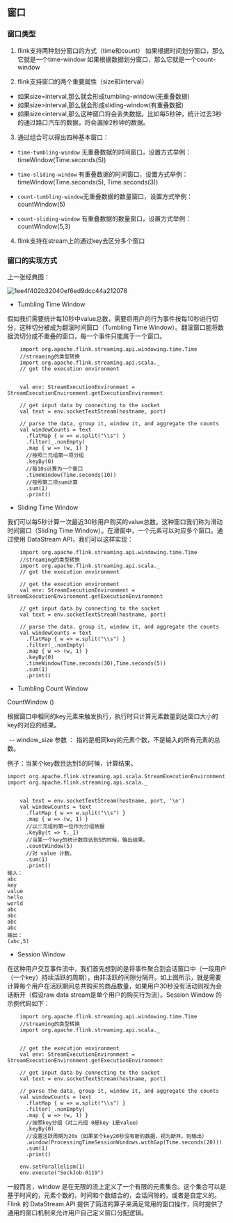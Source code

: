 
## 窗口

### 窗口类型
1. flink支持两种划分窗口的方式（time和count）    如果根据时间划分窗口，那么它就是一个time-window    如果根据数据划分窗口，那么它就是一个count-window

2. flink支持窗口的两个重要属性（size和interval）    

* 如果size=interval,那么就会形成tumbling-window(无重叠数据)    
* 如果size>interval,那么就会形成sliding-window(有重叠数据)    
* 如果size<interval,那么这种窗口将会丢失数据。比如每5秒钟，统计过去3秒的通过路口汽车的数据，将会漏掉2秒钟的数据。

3. 通过组合可以得出四种基本窗口：

* `time-tumbling-window` 无重叠数据的时间窗口，设置方式举例：timeWindow(Time.seconds(5)) 
  
* `time-sliding-window`  有重叠数据的时间窗口，设置方式举例：timeWindow(Time.seconds(5), Time.seconds(3)) 


* `count-tumbling-window`无重叠数据的数量窗口，设置方式举例：countWindow(5)    

* `count-sliding-window` 有重叠数据的数量窗口，设置方式举例：countWindow(5,3)

4. flink支持在stream上的通过key去区分多个窗口

      
### 窗口的实现方式 

上一张经典图：

![1ee4f402b32040ef6ed9dcc44a212078](8-Flink中的窗口.resources/CD34BCB4-E2D4-41AD-B8E7-B6EFDB0BAB82.png)


* Tumbling Time Window

假如我们需要统计每10秒中value总数，需要将用户的行为事件按每10秒进行切分，这种切分被成为翻滚时间窗口（Tumbling Time Window）。翻滚窗口能将数据流切分成不重叠的窗口，每一个事件只能属于一个窗口。

```
   	import org.apache.flink.streaming.api.windowing.time.Time
	//streaming的类型转换
	import org.apache.flink.streaming.api.scala._
   	// get the execution environment
   	
   	
    val env: StreamExecutionEnvironment = StreamExecutionEnvironment.getExecutionEnvironment

    // get input data by connecting to the socket
    val text = env.socketTextStream(hostname, port)

    // parse the data, group it, window it, and aggregate the counts
    val windowCounts = text
      .flatMap { w => w.split("\\s") }
      .filter(_.nonEmpty)
      .map { w => (w, 1) }
      //按照二元组第一项分组
      .keyBy(0)
      //每10s计算为一个窗口
      .timeWindow(Time.seconds(10))
      //按照第二项sum计算
      .sum(1)
      .print()

```

* Sliding Time Window

我们可以每5秒计算一次最近30秒用户购买的value总数。这种窗口我们称为滑动时间窗口（Sliding Time Window）。在滑窗中，一个元素可以对应多个窗口。通过使用 DataStream API，我们可以这样实现：

```
   	import org.apache.flink.streaming.api.windowing.time.Time
	//streaming的类型转换
	import org.apache.flink.streaming.api.scala._
   	// get the execution environment
   	
  	// get the execution environment
    val env: StreamExecutionEnvironment = StreamExecutionEnvironment.getExecutionEnvironment

    // get input data by connecting to the socket
    val text = env.socketTextStream(hostname, port)

    // parse the data, group it, window it, and aggregate the counts
    val windowCounts = text
      .flatMap { w => w.split("\\s") }
      .filter(_.nonEmpty)
      .map { w => (w, 1) }
      .keyBy(0)
      .timeWindow(Time.seconds(30),Time.seconds(5))
      .sum(1)
      .print()
```

* Tumbling Count Window

CountWindow ()

根据窗口中相同的key元素来触发执行，执行时只计算元素数量到达窗口大小的key的对应的结果。

​	-- window_size 参数 ： 指的是相同key的元素个数，不是输入的所有元素的总数。

例子：当某个key数目达到5的时候，计算结果。

```
import org.apache.flink.streaming.api.scala.StreamExecutionEnvironment
import org.apache.flink.streaming.api.scala._


	val text = env.socketTextStream(hostname, port, '\n')
	val windowCounts = text
      .flatMap { w => w.split("\\s") }
      .map { w => (w, 1) }
      //以二元组的第一位作为分组依据
      .keyBy(t => t._1)
      //当某一个key的统计数目达到5的时候，输出结果。
      .countWindow(5)
      //对 value 计数。
      .sum(1)
      .print()
输入：
abc
key
value
hello
world
abc
abc
abc
abc
输出：
(abc,5)
```

* Session Window

在这种用户交互事件流中，我们首先想到的是将事件聚合到会话窗口中（一段用户（一个key）持续活跃的周期），由非活跃的间隙分隔开。如上图所示，就是需要计算每个用户在活跃期间总共购买的商品数量，如果用户30秒没有活动则视为会话断开（假设raw data stream是单个用户的购买行为流）。Session Window 的示例代码如下：


```
   	import org.apache.flink.streaming.api.windowing.time.Time
	//streaming的类型转换
	import org.apache.flink.streaming.api.scala._
	
	
	// get the execution environment
    val env: StreamExecutionEnvironment = StreamExecutionEnvironment.getExecutionEnvironment

    // get input data by connecting to the socket
    val text = env.socketTextStream(hostname, port)

    // parse the data, group it, window it, and aggregate the counts
    val windowCounts = text
      .flatMap { w => w.split("\\s") }
      .filter(_.nonEmpty)
      .map { w => (w, 1) }
      //按照key分组（对二元组 0是key 1是value）
      .keyBy(0)
      //设置活跃周期为20s（如果某个key20秒没有新的数据，视为断开。则输出）
      .window(ProcessingTimeSessionWindows.withGap(Time.seconds(20)))
      .sum(1)
      .print()

    env.setParallelism(1)
    env.execute("SockJob-0119")
```

一般而言，window 是在无限的流上定义了一个有限的元素集合。这个集合可以是基于时间的，元素个数的，时间和个数结合的，会话间隙的，或者是自定义的。Flink 的 DataStream API 提供了简洁的算子来满足常用的窗口操作，同时提供了通用的窗口机制来允许用户自己定义窗口分配逻辑。

